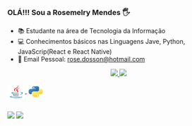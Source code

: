 ### OLÁ!!! Sou a Rosemelry Mendes 🖐

- 📚 Estudante na área de Tecnologia da Informação
- 💻 Conhecimentos básicos nas Linguagens Jave, Python, JavaScrip(React e React Native)
- 📧 Email Pessoal: rose.dosson@hotmail.com

<div align="center">
  <a href="https://github.com/Rosemelry">
  <img height="180em" src="https://github-readme-stats.vercel.app/api?username=rosemelry&show_icons=true&theme=dracula&include_all_commits=true&count_private=true"/>
  <img height="180em" src="https://github-readme-stats.vercel.app/api/top-langs/?username=rosemelry&layout=compact&langs_count=7&theme=dracula"/>
</div>

</div>
<div style="display: inline_block"><br>
  <img align="center" alt="Rafa-Java" height="30" width="40" src="https://raw.githubusercontent.com/devicons/devicon/master/icons/java/java-original.svg">
  <img align="center" alt="Rafa-Python" height="30" width="40" src="https://raw.githubusercontent.com/devicons/devicon/master/icons/python/python-original.svg">
</div>

##

<div>
  <a href = "mailto:contatorose.dosson@hotmail.com"><img src="https://img.shields.io/badge/-Hotmail-%23333?style=for-the-badge&logo=hotmail&logoColor=white" target="_blank"></a>
  <a href="https://www.linkedin.com/in/rosemelry-mendes-da-silva-12a202244" target="_blank"><img src="https://img.shields.io/badge/-LinkedIn-%230077B5?style=for-the-badge&logo=linkedin&logoColor=white" target="_blank"></a>
<div>  
